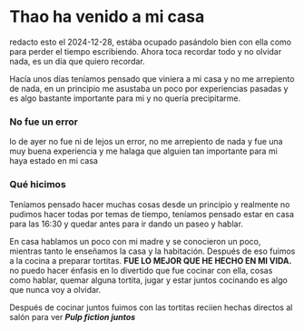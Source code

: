# Thao ha venido a mi casa

redacto esto el 2024-12-28, estába ocupado pasándolo bien con ella como para perder el tiempo escribiendo. Ahora toca recordar todo y no olvidar nada, es un día que quiero recordar.

Hacía unos días teníamos pensado que viniera a mi casa y no me arrepiento de nada, en un principio me asustaba un poco por experiencias pasadas y es algo bastante importante para mi y no quería precipitarme.

### No fue un error
lo de ayer no fue ni de lejos un error, no me arrepiento de nada y fue una muy buena experiencia y me halaga que alguien tan importante para mi haya estado en mi casa  

### Qué hicimos

Teníamos pensado hacer muchas cosas desde un principio y realmente no pudimos hacer todas por temas de tiempo, teníamos pensado estar en casa para las 16:30 y quedar antes para ir dando un paseo y hablar. 

En casa hablamos un poco con mi madre y se conocieron un poco, mientras tanto le enseñamos la casa y la habitación. Después de eso fuimos a la cocina a preparar tortitas. **FUE LO MEJOR QUE HE HECHO EN MI VIDA.** no puedo hacer énfasis en lo divertido que fue cocinar con ella, cosas como hablar, quemar alguna tortita, jugar y estar juntos cocinando  es algo que nunca voy a olvidar.  

Después de cocinar juntos fuimos con las tortitas reciien hechas directos al salón para ver ***Pulp fiction juntos*** 